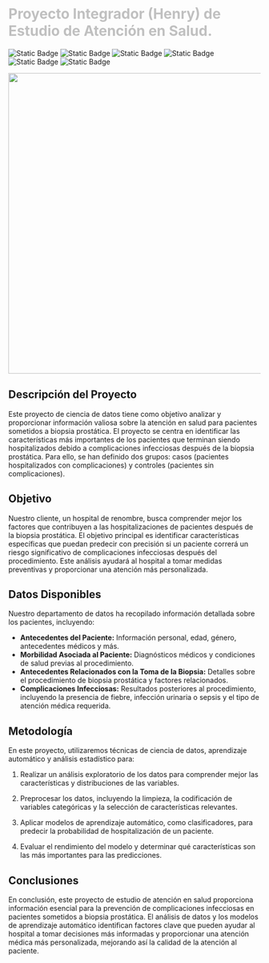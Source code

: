 #  <h1 style="color:silver;">Proyecto Integrador (Henry) de Estudio de Atención en Salud.</h1>
![Static Badge](https://img.shields.io/badge/python-green?link=https%3A%2F%2Fwww.python.org%2F)
![Static Badge](https://img.shields.io/badge/datascience-teal?link=https%3A%2F%2Fmedium.com%2F%40Side_by_Side)
![Static Badge](https://img.shields.io/badge/henry-yellow?link=https%3A%2F%2Fwww.soyhenry.com%2F)
![Static Badge](https://img.shields.io/badge/pandas-blue?link=https%3A%2F%2Fpandas.pydata.org%2Fpandas-docs%2Fstable%2Findex.html)
![Static Badge](https://img.shields.io/badge/numpy-aqua?link=https%3A%2F%2Fnumpy.org%2F)
![Static Badge](https://img.shields.io/badge/jupyternotebook-orange?link=https%3A%2F%2Fjupyter.org%2F)


<img src="salud.jpg" width="1000" height="600">



## Descripción del Proyecto

Este proyecto de ciencia de datos tiene como objetivo analizar y proporcionar información valiosa sobre la atención en salud para pacientes sometidos a biopsia prostática. El proyecto se centra en identificar las características más importantes de los pacientes que terminan siendo hospitalizados debido a complicaciones infecciosas después de la biopsia prostática. Para ello, se han definido dos grupos: casos (pacientes hospitalizados con complicaciones) y controles (pacientes sin complicaciones).

## Objetivo

Nuestro cliente, un hospital de renombre, busca comprender mejor los factores que contribuyen a las hospitalizaciones de pacientes después de la biopsia prostática. El objetivo principal es identificar características específicas que puedan predecir con precisión si un paciente correrá un riesgo significativo de complicaciones infecciosas después del procedimiento. Este análisis ayudará al hospital a tomar medidas preventivas y proporcionar una atención más personalizada.

## Datos Disponibles

Nuestro departamento de datos ha recopilado información detallada sobre los pacientes, incluyendo:

- **Antecedentes del Paciente:** Información personal, edad, género, antecedentes médicos y más.
- **Morbilidad Asociada al Paciente:** Diagnósticos médicos y condiciones de salud previas al procedimiento.
- **Antecedentes Relacionados con la Toma de la Biopsia:** Detalles sobre el procedimiento de biopsia prostática y factores relacionados.
- **Complicaciones Infecciosas:** Resultados posteriores al procedimiento, incluyendo la presencia de fiebre, infección urinaria o sepsis y el tipo de atención médica requerida.

## Metodología

En este proyecto, utilizaremos técnicas de ciencia de datos, aprendizaje automático y análisis estadístico para:

1. Realizar un análisis exploratorio de los datos para comprender mejor las características y distribuciones de las variables.

2. Preprocesar los datos, incluyendo la limpieza, la codificación de variables categóricas y la selección de características relevantes.

3. Aplicar modelos de aprendizaje automático, como clasificadores, para predecir la probabilidad de hospitalización de un paciente.

4. Evaluar el rendimiento del modelo y determinar qué características son las más importantes para las predicciones.



## Conclusiones

En conclusión, este proyecto de estudio de atención en salud proporciona información esencial para la prevención de complicaciones infecciosas en pacientes sometidos a biopsia prostática. El análisis de datos y los modelos de aprendizaje automático identifican factores clave que pueden ayudar al hospital a tomar decisiones más informadas y proporcionar una atención médica más personalizada, mejorando así la calidad de la atención al paciente.






